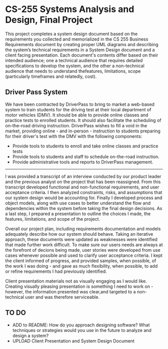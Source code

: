 # CS-255 Systems Analysis and Design, Final Project
This project completes a system design document based on the requirements you collected and memorialized in the CS 255 Business Requirements 
document by creating proper UML diagrams and describing the system’s technical requirements in a System Design document and a client facing presentation.
Each document's contents differ based on their intended audience; one a technical audience that requires detailed specifications to develop the system, 
and the other a non-technical audience that needs to understand thefeatures, limitations, scope (particularly timeframes and relatedly, cost).

## Driver Pass System
We have been contracted by DriverPass to bring to market a web-based system to train students for the driving test at their local department of motor vehicles (DMV). It should be able to provide online classes and practice tests to enrolled students. It should also facilitate the scheduling of on-the-road driving instruction.
DriverPass wishes to fill a void in the market, providing online - and in-person - instruction to students preparing for their driver's test with the DMV with the following components:
* Provide tools to students to enroll and take online classes and practice tests
* Provide tools to students and staff to schedule on-the-road instruction.
* Provide administrative tools and reports to DriverPass management.

<hr>

I was provided a transcript of an interview conducted by our product leader and the previous analyst on the project that has been reassigned. From this transcript 
developed functional and non-functional requirements, and user acceptance criteria. I then analyzed constraints, risks, and assumptions that our system design would be accounting for. Finally I developed process and object models, along with use cases to better understand the flow and dependencies within the system before taking the final design decisions. As a last step, I prepared a presentation to outline the choices I made, the features, limitations, and scope of the project.

Overall our project plan, including requirements documentation and models adequately describe how our system should behave. Taking an iterative approach, these documents were updated as weaknesses were identified that made further work difficult. To make sure our users needs are always at the forefront of decions being made, user stories were developed from use cases whenever possible and used to clarify user acceptance criteria. I kept the client informed of progress, and provided samples, when possible, of the work I was doing - and gave as much flexibility, when possible, to add or refine requirements I had previously identified. 

Client presentation materials not as visually engaging as I would like. Creating visually pleasing presentation is something I need to work on - however, the information presented was clear,and targeted to a non-technical user and was therefore serviceable.

## TO DO
* ADD to README: How do you approach designing software? What techniques or strategies would you use in the future to analyze and design a system?
* UPLOAD Client Presentation and System Design Document
